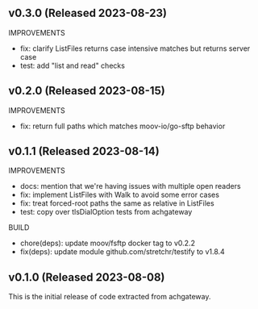 ## v0.3.0 (Released 2023-08-23)

IMPROVEMENTS

- fix: clarify ListFiles returns case intensive matches but returns server case
- test: add "list and read" checks

## v0.2.0 (Released 2023-08-15)

IMPROVEMENTS

- fix: return full paths which matches moov-io/go-sftp behavior

## v0.1.1 (Released 2023-08-14)

IMPROVEMENTS

- docs: mention that we're having issues with multiple open readers
- fix: implement ListFiles with Walk to avoid some error cases
- fix: treat forced-root paths the same as relative in ListFiles
- test: copy over tlsDialOption tests from achgateway

BUILD

- chore(deps): update moov/fsftp docker tag to v0.2.2
- fix(deps): update module github.com/stretchr/testify to v1.8.4

## v0.1.0 (Released 2023-08-08)

This is the initial release of code extracted from achgateway.
